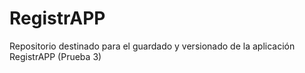 # RegistrAPP
Repositorio destinado para el guardado y versionado de la aplicación RegistrAPP (Prueba 3)
